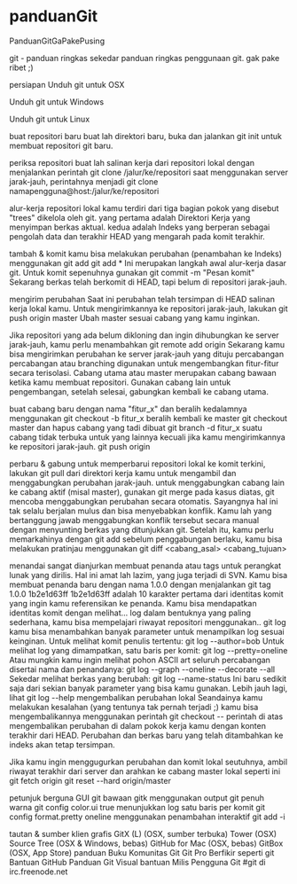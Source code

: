 # panduanGit
PanduanGitGaPakePusing


git - panduan ringkas
sekedar panduan ringkas penggunaan git. gak pake ribet ;)

persiapan
Unduh git untuk OSX

Unduh git untuk Windows

Unduh git untuk Linux

buat repositori baru
buat lah direktori baru, buka dan jalankan
git init
untuk membuat repositori git baru.

periksa repositori
buat lah salinan kerja dari repositori lokal dengan menjalankan perintah
git clone /jalur/ke/repositori
saat menggunakan server jarak-jauh, perintahnya menjadi
git clone namapengguna@host:/jalur/ke/repositori

alur-kerja
repositori lokal kamu terdiri dari tiga bagian pokok yang disebut "trees" dikelola oleh git. yang pertama adalah Direktori Kerja yang menyimpan berkas aktual. kedua adalah Indeks yang berperan sebagai pengolah data dan terakhir HEAD yang mengarah pada komit terakhir.


tambah & komit
kamu bisa melakukan perubahan (penambahan ke Indeks) menggunakan
git add <namaberkas>
git add *
Ini merupakan langkah awal alur-kerja dasar git. Untuk komit sepenuhnya gunakan
git commit -m "Pesan komit"
Sekarang berkas telah berkomit di HEAD, tapi belum di repositori jarak-jauh.

mengirim perubahan
Saat ini perubahan telah tersimpan di HEAD salinan kerja lokal kamu. Untuk mengirimkannya ke repositori jarak-jauh, lakukan
git push origin master
Ubah master sesuai cabang yang kamu inginkan.

Jika repositori yang ada belum dikloning dan ingin dihubungkan ke server jarak-jauh, kamu perlu menambahkan
git remote add origin <server>
Sekarang kamu bisa mengirimkan perubahan ke server jarak-jauh yang dituju
percabangan
percabangan atau branching digunakan untuk mengembangkan fitur-fitur secara terisolasi. Cabang utama atau master merupakan cabang bawaan ketika kamu membuat repositori. Gunakan cabang lain untuk pengembangan, setelah selesai, gabungkan kembali ke cabang utama.


buat cabang baru dengan nama "fitur_x" dan beralih kedalamnya menggunakan
git checkout -b fitur_x
beralih kembali ke master
git checkout master
dan hapus cabang yang tadi dibuat
git branch -d fitur_x
suatu cabang tidak terbuka untuk yang lainnya kecuali jika kamu mengirimkannya ke repositori jarak-jauh.
git push origin <cabang>

perbaru & gabung
untuk memperbarui repositori lokal ke komit terkini, lakukan
git pull
dari direktori kerja kamu untuk mengambil dan menggabungkan perubahan jarak-jauh.
untuk menggabungkan cabang lain ke cabang aktif (misal master), gunakan
git merge <cabang>
pada kasus diatas, git mencoba menggabungkan perubahan secara otomatis. Sayangnya hal ini tak selalu berjalan mulus dan bisa menyebabkan konflik. Kamu lah yang bertanggung jawab menggabungkan konflik tersebut secara manual dengan menyunting berkas yang ditunjukkan git. Setelah itu, kamu perlu memarkahinya dengan
git add <namaberkas>
sebelum penggabungan berlaku, kamu bisa melakukan pratinjau menggunakan
git diff <cabang_asal> <cabang_tujuan>

menandai
sangat dianjurkan membuat penanda atau tags untuk perangkat lunak yang dirilis. Hal ini amat lah lazim, yang juga terjadi di SVN. Kamu bisa membuat penanda baru dengan nama 1.0.0 dengan menjalankan
git tag 1.0.0 1b2e1d63ff
1b2e1d63ff adalah 10 karakter pertama dari identitas komit yang ingin kamu referensikan ke penanda. Kamu bisa mendapatkan identitas komit dengan melihat...
log
dalam bentuknya yang paling sederhana, kamu bisa mempelajari riwayat repositori menggunakan.. git log
kamu bisa menambahkan banyak parameter untuk menampilkan log sesuai keinginan. Untuk melihat komit penulis tertentu:
git log --author=bob
Untuk melihat log yang dimampatkan, satu baris per komit:
git log --pretty=oneline
Atau mungkin kamu ingin melihat pohon ASCII art seluruh percabangan disertai nama dan penandanya:
git log --graph --oneline --decorate --all
Sekedar melihat berkas yang berubah:
git log --name-status
Ini baru sedikit saja dari sekian banyak parameter yang bisa kamu gunakan. Lebih jauh lagi, lihat git log --help
mengembalikan perubahan lokal
Seandainya kamu melakukan kesalahan (yang tentunya tak pernah terjadi ;) kamu bisa mengembalikannya menggunakan perintah
git checkout -- <namaberkas>
perintah di atas mengembalikan perubahan di dalam pokok kerja kamu dengan konten terakhir dari HEAD. Perubahan dan berkas baru yang telah ditambahkan ke indeks akan tetap tersimpan.

Jika kamu ingin menggugurkan perubahan dan komit lokal seutuhnya, ambil riwayat terakhir dari server dan arahkan ke cabang master lokal seperti ini
git fetch origin
git reset --hard origin/master

petunjuk berguna
GUI git bawaan
gitk
menggunakan output git penuh warna
git config color.ui true
menunjukkan log satu baris per komit
git config format.pretty oneline
menggunakan penambahan interaktif
git add -i

tautan & sumber
klien grafis
GitX (L) (OSX, sumber terbuka)
Tower (OSX)
Source Tree (OSX & Windows, bebas)
GitHub for Mac (OSX, bebas)
GitBox (OSX, App Store)
panduan
Buku Komunitas Git
Git Pro
Berfikir seperti git
Bantuan GitHub
Panduan Git Visual
bantuan
Milis Pengguna Git
#git di irc.freenode.net
